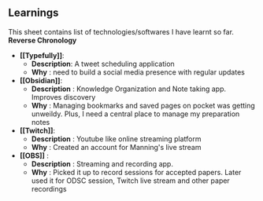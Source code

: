 ## Learnings


This sheet contains list of technologies/softwares I have learnt so far. 
__Reverse Chronology__

- __[[Typefully]]__:
	- __Description__: A tweet scheduling application
	- __Why__ : need to build a social media presence with regular updates
- __[[Obsidian]]__:
	- __Description__ : Knowledge Organization and Note taking app. Improves discovery
	- __Why__ : Managing bookmarks and saved pages on pocket was getting unweildy. Plus, I need a central place to manage my preparation notes
- __[[Twitch]]__:
	- __Description__ : Youtube like online streaming platform
	- __Why__ : Created an account for Manning's live stream
- __[[OBS]]__ : 
	- __Description__ : Streaming and recording app. 
	- __Why__ : Picked it up to record sessions for accepted papers. Later used it for ODSC session, Twitch live stream and other paper recordings